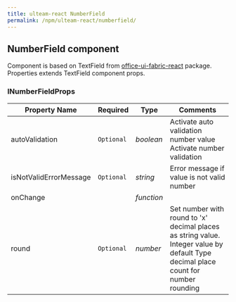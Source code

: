 ```yaml
---
title: ulteam-react NumberField
permalink: /npm/ulteam-react/numberfield/
---
```


## NumberField component

Component is based on TextField from [office-ui-fabric-react](https://www.npmjs.com/package/office-ui-fabric-react) package.
Properties extends TextField component props.




### INumberFieldProps

| Property Name | Required | Type | Comments |
|-|-|-|-|
 | autoValidation | `Optional` |  *boolean* |     Activate auto validation number value Activate number validation       |  
 | isNotValidErrorMessage | `Optional` |  *string* |     Error message if value is not valid number       |  
 | onChange |  |  *function* |  |  
 | round | `Optional` |  *number* |     Set number with round to 'x' decimal places as string value. Integer value by default Type decimal place count for number rounding       |
